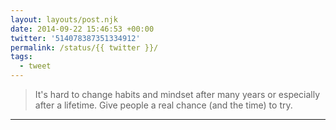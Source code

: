 ```yaml
---
layout: layouts/post.njk
date: 2014-09-22 15:46:53 +00:00
twitter: '514078387351334912'
permalink: /status/{{ twitter }}/
tags: 
  - tweet
---
```


> It's hard to change habits and mindset after many years or especially after a lifetime. Give people a real chance (and the time) to try.

---
